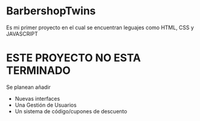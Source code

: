 # BarbershopTwins 
Es mi primer proyecto en el cual se encuentran leguajes como HTML, CSS y JAVASCRIPT 

# ESTE PROYECTO NO ESTA TERMINADO

Se planean añadir
- Nuevas interfaces
- Una Gestión de Usuarios
- Un sistema de código/cupones de descuento

